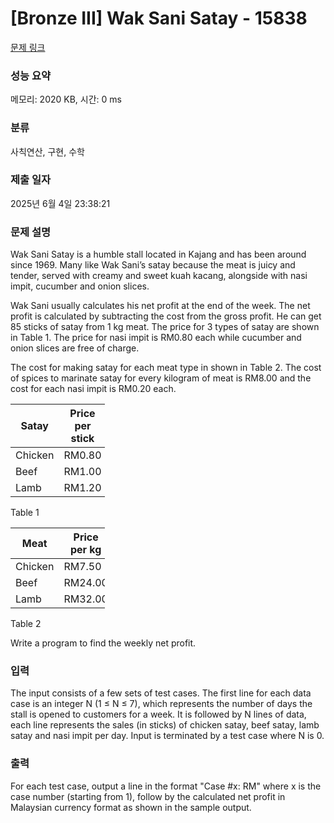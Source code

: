 # [Bronze III] Wak Sani Satay - 15838 

[문제 링크](https://www.acmicpc.net/problem/15838) 

### 성능 요약

메모리: 2020 KB, 시간: 0 ms

### 분류

사칙연산, 구현, 수학

### 제출 일자

2025년 6월 4일 23:38:21

### 문제 설명

<p>Wak Sani Satay is a humble stall located in Kajang and has been around since 1969. Many like Wak Sani’s satay because the meat is juicy and tender, served with creamy and sweet kuah kacang, alongside with nasi impit, cucumber and onion slices.</p>

<p>Wak Sani usually calculates his net profit at the end of the week. The net profit is calculated by subtracting the cost from the gross profit. He can get 85 sticks of satay from 1 kg meat. The price for 3 types of satay are shown in Table 1. The price for nasi impit is RM0.80 each while cucumber and onion slices are free of charge.</p>

<p>The cost for making satay for each meat type in shown in Table 2. The cost of spices to marinate satay for every kilogram of meat is RM8.00 and the cost for each nasi impit is RM0.20 each.</p>

<table class="table table-bordered" style="width: 30%;">
	<thead>
		<tr>
			<th>Satay</th>
			<th>Price per stick</th>
		</tr>
	</thead>
	<tbody>
		<tr>
			<td>Chicken</td>
			<td>RM0.80</td>
		</tr>
		<tr>
			<td>Beef</td>
			<td>RM1.00</td>
		</tr>
		<tr>
			<td>Lamb</td>
			<td>RM1.20</td>
		</tr>
	</tbody>
</table>

<p>Table 1</p>

<table class="table table-bordered" style="width: 30%;">
	<thead>
		<tr>
			<th>Meat</th>
			<th>Price per kg</th>
		</tr>
	</thead>
	<tbody>
		<tr>
			<td>Chicken</td>
			<td>RM7.50</td>
		</tr>
		<tr>
			<td>Beef</td>
			<td>RM24.00</td>
		</tr>
		<tr>
			<td>Lamb</td>
			<td>RM32.00</td>
		</tr>
	</tbody>
</table>

<p>Table 2</p>

<p>Write a program to find the weekly net profit. </p>

### 입력 

 <p>The input consists of a few sets of test cases. The first line for each data case is an integer N (1 ≤ N ≤ 7), which represents the number of days the stall is opened to customers for a week. It is followed by N lines of data, each line represents the sales (in sticks) of chicken satay, beef satay, lamb satay and nasi impit per day. Input is terminated by a test case where N is 0.</p>

### 출력 

 <p>For each test case, output a line in the format "Case #x: RM" where x is the case number (starting from 1), follow by the calculated net profit in Malaysian currency format as shown in the sample output.</p>

